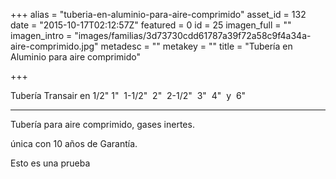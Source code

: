 +++
alias = "tuberia-en-aluminio-para-aire-comprimido"
asset_id = 132
date = "2015-10-17T02:12:57Z"
featured = 0
id = 25
imagen_full = ""
imagen_intro = "images/familias/3d73730cdd61787a39f72a58c9f4a34a-aire-comprimido.jpg"
metadesc = ""
metakey = ""
title = "Tubería en Aluminio para aire comprimido"

+++


Tubería Transair en 1/2" 1"  1-1/2"  2"  2-1/2"  3"  4"  y  6"

<hr class="system-pagebreak">

Tubería para aire comprimido, gases inertes.

única con 10 años de Garantía.

Esto es una prueba

<!--more-->


